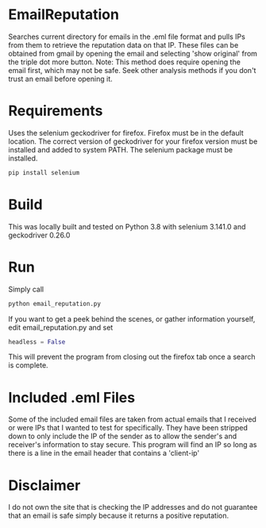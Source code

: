 # EmailReputation
Searches current directory for emails in the .eml file format and pulls IPs from them to retrieve the reputation data on that IP. These files can be obtained from gmail by opening the email and selecting 'show original' from the triple dot more button. 
Note: This method does require opening the email first, which may not be safe. Seek other analysis methods if you don't trust an email before opening it.

# Requirements
Uses the selenium geckodriver for firefox. Firefox must be in the default location. The correct version of geckodriver for your firefox version must be installed and added to system PATH. The selenium package must be installed. 
```bash
pip install selenium
```

# Build
This was locally built and tested on Python 3.8 with selenium 3.141.0 and geckodriver 0.26.0

# Run
Simply call
```bash
python email_reputation.py
```
If you want to get a peek behind the scenes, or gather information yourself, edit email_reputation.py and set 
```python
headless = False
```
This will prevent the program from closing out the firefox tab once a search is complete.

# Included .eml Files
Some of the included email files are taken from actual emails that I received or were IPs that I wanted to test for specifically. They have been stripped down to only include the IP of the sender as to allow the sender's and receiver's information to stay secure. This program will find an IP so long as there is a line in the email header that contains a 'client-ip'

# Disclaimer
I do not own the site that is checking the IP addresses and do not guarantee that an email is safe simply because it returns a positive reputation.
